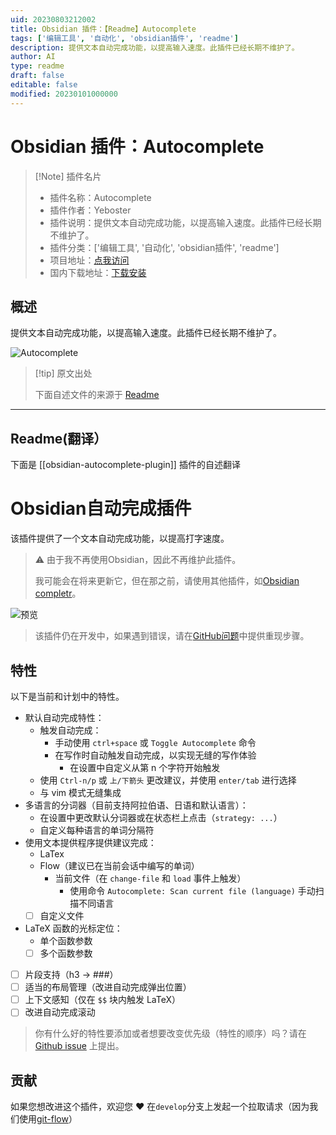 ```yaml
---
uid: 20230803212002
title: Obsidian 插件：【Readme】Autocomplete
tags: ['编辑工具', '自动化', 'obsidian插件', 'readme']
description: 提供文本自动完成功能，以提高输入速度。此插件已经长期不维护了。
author: AI
type: readme
draft: false
editable: false
modified: 20230101000000
---
```


# Obsidian 插件：Autocomplete

> [!Note] 插件名片
> - 插件名称：Autocomplete
> - 插件作者：Yeboster
> - 插件说明：提供文本自动完成功能，以提高输入速度。此插件已经长期不维护了。
> - 插件分类：['编辑工具', '自动化', 'obsidian插件', 'readme']
> - 项目地址：[点我访问](https://github.com/Yeboster/autocomplete-obsidian)
> - 国内下载地址：[下载安装](https://pkmer.cn/products/plugin/pluginMarket/?obsidian-autocomplete-plugin)

## 概述

提供文本自动完成功能，以提高输入速度。此插件已经长期不维护了。

![Autocomplete](https://cdn.pkmer.cn/covers/obsidian-autocomplete-plugin.gif!pkmer)

> [!tip] 原文出处
> 
>下面自述文件的来源于 [Readme](https://ghproxy.net/https://raw.githubusercontent.com/Yeboster/autocomplete-obsidian/master/README.md)
> 

---

## Readme(翻译）

下面是 [[obsidian-autocomplete-plugin]] 插件的自述翻译



# Obsidian自动完成插件

该插件提供了一个文本自动完成功能，以提高打字速度。

> ⚠️ 由于我不再使用Obsidian，因此不再维护此插件。
> 
> 我可能会在将来更新它，但在那之前，请使用其他插件，如[Obsidian completr](https://github.com/tth05/obsidian-completr)。

![预览](https://media.giphy.com/media/CFbhjfTLDPnUm45vje/giphy.gif)

> 该插件仍在开发中，如果遇到错误，请在[GitHub问题](https://github.com/Yeboster/autocomplete-obsidian/issues/new/choose)中提供重现步骤。

## 特性

以下是当前和计划中的特性。

- 默认自动完成特性：
  - 触发自动完成：
    - 手动使用 `ctrl+space` 或 `Toggle Autocomplete` 命令
    - 在写作时自动触发自动完成，以实现无缝的写作体验
      - 在设置中自定义从第 n 个字符开始触发
  - 使用 `Ctrl-n/p` 或 `上/下箭头` 更改建议，并使用 `enter/tab` 进行选择
  - 与 vim 模式无缝集成
- 多语言的分词器（目前支持阿拉伯语、日语和默认语言）：
  - 在设置中更改默认分词器或在状态栏上点击（`strategy: ...`）
  - 自定义每种语言的单词分隔符
- 使用文本提供程序提供建议完成：
  - LaTex
  - Flow（建议已在当前会话中编写的单词）
    - 当前文件（在 `change-file` 和 `load` 事件上触发）
      - 使用命令 `Autocomplete: Scan current file (language)` 手动扫描不同语言
  - [ ] 自定义文件
- LaTeX 函数的光标定位：
  - 单个函数参数
  - [ ] 多个函数参数
- [ ] 片段支持（h3 -> ###）
- [ ] 适当的布局管理（改进自动完成弹出位置）
- [ ] 上下文感知（仅在 `$$` 块内触发 LaTeX）
- [ ] 改进自动完成滚动

> 你有什么好的特性要添加或者想要改变优先级（特性的顺序）吗？请在 [Github issue](https://github.com/Yeboster/autocomplete-obsidian/issues/new/choose) 上提出。

## 贡献

如果您想改进这个插件，欢迎您 ❤️
在`develop`分支上发起一个拉取请求（因为我们使用[git-flow](https://github.com/nvie/gitflow)）




